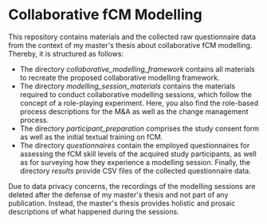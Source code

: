 # Collaborative fCM Modelling

This repository contains materials and the collected raw questionnaire data from the context of my master's thesis about collaborative fCM modelling.
Thereby, it is structured as follows:

* The directory *collaborative_modelling_framework* contains all materials to recreate the proposed collaborative modelling framework.
* The directory *modelling_session_materials* contains the materials required to conduct collaborative modelling sessions, which follow the concept of a role-playing experiment. Here, you also find the role-based process descriptions for the M\&A as well as the change management process.
* The directory *participant_preparation* comprises the study consent form as well as the initial textual training on fCM.
* The directory *questionnaires* contain the employed questionnaires for assessing the fCM skill levels of the acquired study participants, as well as for surveying how they experience a modelling session. Finally, the directory *results* provide CSV files of the collected questionnaire data.

Due to data privacy concerns, the recordings of the modelling sessions are deleted after the defense of my master's thesis and not part of any publication. Instead, the master's thesis provides holistic and prosaic descriptions of what happened during the sessions.
